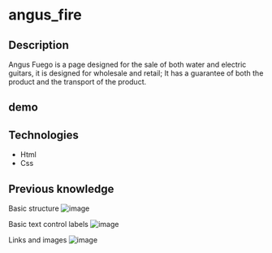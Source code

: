 # angus_fire

## Description

Angus Fuego is a page designed for the sale of both water and electric guitars, it is designed for wholesale and retail; It has a guarantee of both the product and the transport of the product.

## demo 


## Technologies

* Html
* Css

## Previous knowledge

Basic structure
![image](https://www.monografias.com/trabajos97/comandos-html/image001.png)


Basic text control labels
![image](https://www.monografias.com/trabajos97/comandos-html/image002.jpg)

Links and images
![image](https://www.monografias.com/trabajos97/comandos-html/image003.jpg)

